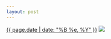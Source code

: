```yaml
---
layout: post
---
```


<p>
  <time><a href="/532">{{ page.date | date: "%B %e, %Y" }}</a></time>
  <a href="/532"><img src="{{ site.assets_url }}/532-480.jpg" srcset="{{ site.assets_url }}/532-240.jpg 240w, {{ site.assets_url }}/532-480.jpg 480w, {{ site.assets_url }}/532-720.jpg 720w, {{ site.assets_url }}/532-960.jpg 960w" sizes="(min-width: 700px) 50vw, calc(100vw - 2rem)" /></a>
</p>
